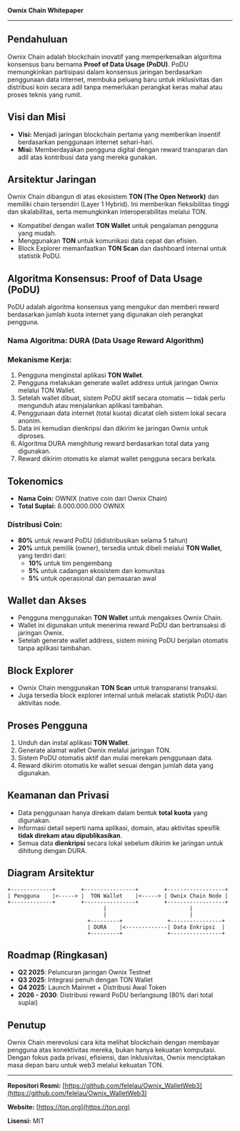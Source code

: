 **Ownix Chain Whitepaper**

---

## Pendahuluan

Ownix Chain adalah blockchain inovatif yang memperkenalkan algoritma konsensus baru bernama **Proof of Data Usage (PoDU)**. PoDU memungkinkan partisipasi dalam konsensus jaringan berdasarkan penggunaan data internet, membuka peluang baru untuk inklusivitas dan distribusi koin secara adil tanpa memerlukan perangkat keras mahal atau proses teknis yang rumit.

## Visi dan Misi

- **Visi:** Menjadi jaringan blockchain pertama yang memberikan insentif berdasarkan penggunaan internet sehari-hari.
- **Misi:** Memberdayakan pengguna digital dengan reward transparan dan adil atas kontribusi data yang mereka gunakan.

## Arsitektur Jaringan

Ownix Chain dibangun di atas ekosistem **TON (The Open Network)** dan memiliki chain tersendiri (Layer 1 Hybrid). Ini memberikan fleksibilitas tinggi dan skalabilitas, serta memungkinkan interoperabilitas melalui TON.

- Kompatibel dengan wallet **TON Wallet** untuk pengalaman pengguna yang mudah.
- Menggunakan **TON** untuk komunikasi data cepat dan efisien.
- Block Explorer memanfaatkan **TON Scan** dan dashboard internal untuk statistik PoDU.

## Algoritma Konsensus: Proof of Data Usage (PoDU)

PoDU adalah algoritma konsensus yang mengukur dan memberi reward berdasarkan jumlah kuota internet yang digunakan oleh perangkat pengguna.

### Nama Algoritma: **DURA (Data Usage Reward Algorithm)**

### Mekanisme Kerja:

1. Pengguna menginstal aplikasi **TON Wallet**.
2. Pengguna melakukan generate wallet address untuk jaringan Ownix melalui TON Wallet.
3. Setelah wallet dibuat, sistem PoDU aktif secara otomatis — tidak perlu mengunduh atau menjalankan aplikasi tambahan.
4. Penggunaan data internet (total kuota) dicatat oleh sistem lokal secara anonim.
5. Data ini kemudian dienkripsi dan dikirim ke jaringan Ownix untuk diproses.
6. Algoritma DURA menghitung reward berdasarkan total data yang digunakan.
7. Reward dikirim otomatis ke alamat wallet pengguna secara berkala.

## Tokenomics

- **Nama Coin:** OWNIX (native coin dari Ownix Chain)
- **Total Suplai:** 8.000.000.000 OWNIX

### Distribusi Coin:

- **80%** untuk reward PoDU (didistribusikan selama 5 tahun)
- **20%** untuk pemilik (owner), tersedia untuk dibeli melalui **TON Wallet**, yang terdiri dari:
  - **10%** untuk tim pengembang
  - **5%** untuk cadangan ekosistem dan komunitas
  - **5%** untuk operasional dan pemasaran awal

## Wallet dan Akses

- Pengguna menggunakan **TON Wallet** untuk mengakses Ownix Chain.
- Wallet ini digunakan untuk menerima reward PoDU dan bertransaksi di jaringan Ownix.
- Setelah generate wallet address, sistem mining PoDU berjalan otomatis tanpa aplikasi tambahan.

## Block Explorer

- Ownix Chain menggunakan **TON Scan** untuk transparansi transaksi.
- Juga tersedia block explorer internal untuk melacak statistik PoDU dan aktivitas node.

## Proses Pengguna

1. Unduh dan instal aplikasi **TON Wallet**.
2. Generate alamat wallet Ownix melalui jaringan TON.
3. Sistem PoDU otomatis aktif dan mulai merekam penggunaan data.
4. Reward dikirim otomatis ke wallet sesuai dengan jumlah data yang digunakan.

## Keamanan dan Privasi

- Data penggunaan hanya direkam dalam bentuk **total kuota** yang digunakan.
- Informasi detail seperti nama aplikasi, domain, atau aktivitas spesifik **tidak direkam atau dipublikasikan**.
- Semua data **dienkripsi** secara lokal sebelum dikirim ke jaringan untuk dihitung dengan DURA.

## Diagram Arsitektur

```
+-------------+        +----------------+        +------------------+
| Pengguna    |<-----> |  TON Wallet    |<-----> | Ownix Chain Node |
+-------------+        +----------------+        +------------------+
                              |                          |
                              |                          |
                         +---------+              +----------------+
                         | DURA    |<-------------| Data Enkripsi  |
                         +---------+              +----------------+
```

## Roadmap (Ringkasan)

- **Q2 2025**: Peluncuran jaringan Ownix Testnet
- **Q3 2025**: Integrasi penuh dengan TON Wallet
- **Q4 2025**: Launch Mainnet + Distribusi Awal Token
- **2026 - 2030**: Distribusi reward PoDU berlangsung (80% dari total suplai)

## Penutup

Ownix Chain merevolusi cara kita melihat blockchain dengan membayar pengguna atas konektivitas mereka, bukan hanya kekuatan komputasi. Dengan fokus pada privasi, efisiensi, dan inklusivitas, Ownix menciptakan masa depan baru untuk web3 melalui kekuatan TON.

---

**Repositori Resmi:** [https://github.com/felelau/Ownix_WalletWeb3](https://github.com/felelau/Ownix_WalletWeb3)

**Website:** [https://ton.org](https://ton.org)

**Lisensi:** MIT
